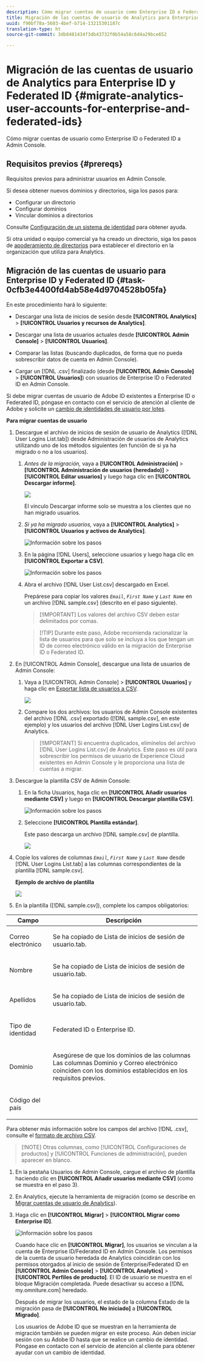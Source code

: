 ```yaml
---
description: Cómo migrar cuentas de usuario como Enterprise ID o Federated ID a Admin Console.
title: Migración de las cuentas de usuario de Analytics para Enterprise ID y Federated ID
uuid: f90bf78a-5603-4bef-b714-13215301187c
translation-type: ht
source-git-commit: 3db8481434f3db43732f0b54a58c6d4a29bce652

---
```



# Migración de las cuentas de usuario de Analytics para Enterprise ID y Federated ID {#migrate-analytics-user-accounts-for-enterprise-and-federated-ids}

Cómo migrar cuentas de usuario como Enterprise ID o Federated ID a Admin Console.

## Requisitos previos {#prereqs}

Requisitos previos para administrar usuarios en Admin Console.

Si desea obtener nuevos dominios y directorios, siga los pasos para:

* Configurar un directorio
* Configurar dominios
* Vincular dominios a directorios

Consulte [Configuración de un sistema de identidad](https://helpx.adobe.com/es/enterprise/using/set-up-identity.html) para obtener ayuda.

Si otra unidad o equipo comercial ya ha creado un directorio, siga los pasos de [apoderamiento de directorios](https://helpx.adobe.com/es/enterprise/using/set-up-identity.html#Directorytrusting) para establecer el directorio en la organización que utiliza para Analytics.

## Migración de las cuentas de usuario para Enterprise ID y Federated ID {#task-0cfb3e4400fd4ab58e4d9704528b05fa}

En este procedimiento hará lo siguiente:

* Descargar una lista de inicios de sesión desde **[!UICONTROL Analytics]** > **[!UICONTROL Usuarios y recursos de Analytics]**.

* Descargar una lista de usuarios actuales desde **[!UICONTROL Admin Console]** > **[!UICONTROL Usuarios]**.

* Comparar las listas (buscando duplicados, de forma que no pueda sobrescribir datos de cuenta en Admin Console).
* Cargar un [!DNL .csv] finalizado (desde **[!UICONTROL Admin Console]** > **[!UICONTROL Usuarios]**) con usuarios de Enterprise ID o Federated ID en Admin Console.

Si debe migrar cuentas de usuario de Adobe ID existentes a Enterprise ID o Federated ID, póngase en contacto con el servicio de atención al cliente de Adobe y solicite un [cambio de identidades de usuario por lotes](https://helpx.adobe.com/es/enterprise/using/bulk-operations.html).

**Para migrar cuentas de usuario**

1. Descargue el archivo de inicios de sesión de usuario de Analytics ([!DNL User Logins List.tab]) desde Administración de usuarios de Analytics utilizando uno de los métodos siguientes (en función de si ya ha migrado o no a los usuarios).
   1. *Antes de la migración,* vaya a **[!UICONTROL Administración]** > **[!UICONTROL Administración de usuarios (heredado)]** > **[!UICONTROL Editar usuarios]** y luego haga clic en **[!UICONTROL Descargar informe]**.

      ![](assets/download-report.png)

      El vínculo Descargar informe solo se muestra a los clientes que no han migrado usuarios.

   1. *Si ya ha migrado usuarios,* vaya a **[!UICONTROL Analytics]** > **[!UICONTROL Usuarios y activos de Analytics]**.

      ![Información sobre los pasos](assets/admin-analytics-users-assets.png)

   1. En la página [!DNL Users], seleccione usuarios y luego haga clic en **[!UICONTROL Exportar a CSV]**.

      ![Información sobre los pasos](assets/export-csv-migrate.png)

   1. Abra el archivo [!DNL User List.csv] descargado en Excel.

      Prepárese para copiar los valores *`Email`*, *`First Name`* y *`Last Name`* en un archivo [!DNL sample.csv] (descrito en el paso siguiente).

      > [!IMPORTANT] Los valores del archivo CSV deben estar delimitados por comas.

      > [!TIP] Durante este paso, Adobe recomienda racionalizar la lista de usuarios para que solo se incluya a los que tengan un ID de correo electrónico válido en la migración de Enterprise ID o Federated ID.

1. En [!UICONTROL Admin Console], descargue una lista de usuarios de Admin Console:

   1. Vaya a [!UICONTROL Admin Console] > **[!UICONTROL Usuarios]** y haga clic en [Exportar lista de usuarios a CSV](https://helpx.adobe.com/es/enterprise/using/users.html).

      ![](assets/export-csv.png)

   1. Compare los dos archivos: los usuarios de Admin Console existentes del archivo [!DNL .csv] exportado ([!DNL sample.csv], en este ejemplo) y los usuarios del archivo [!DNL User Logins List.csv] de Analytics.

      > [!IMPORTANT] Si encuentra duplicados, elimínelos del archivo [!DNL User Logins List.csv] de Analytics. Este paso es útil para sobrescribir los permisos de usuario de Experience Cloud existentes en Admin Console y le proporciona una lista de cuentas a migrar.

1. Descargue la plantilla CSV de Admin Console:
   1. En la ficha Usuarios, haga clic en **[!UICONTROL Añadir usuarios mediante CSV]** y luego en **[!UICONTROL Descargar plantilla CSV]**.

      ![Información sobre los pasos](assets/add-users-csv.png)

   1. Seleccione **[!UICONTROL Plantilla estándar]**.

      Este paso descarga un archivo [!DNL sample.csv] de plantilla.

      ![](assets/download-csv-template.png)

1. Copie los valores de columnas *`Email`*, *`First Name`* y *`Last Name`* desde [!DNL User Logins List.tab] a las columnas correspondientes de la plantilla [!DNL sample.csv].

   **Ejemplo de archivo de plantilla**

   ![](assets/sample.png)

1. En la plantilla ([!DNL sample.csv]), complete los campos obligatorios:

<table id="table_1B5EEFDB5BD8436EB760BE5FFAB1CF02"> 
 <thead> 
  <tr> 
   <th colname="col1" class="entry"> Campo </th> 
   <th colname="col2" class="entry"> Descripción </th> 
  </tr>
 </thead>
 <tbody> 
  <tr> 
   <td colname="col1"> <p>Correo electrónico </p> </td> 
   <td colname="col2"> <p>Se ha copiado de <span class="filepath">Lista de inicios de sesión de usuario.tab</span>. </p> </td> 
  </tr> 
  <tr> 
   <td colname="col1"> <p>Nombre </p> </td> 
   <td colname="col2"> <p>Se ha copiado de <span class="filepath">Lista de inicios de sesión de usuario.tab</span>. </p> </td> 
  </tr> 
  <tr> 
   <td colname="col1"> <p>Apellidos </p> </td> 
   <td colname="col2"> <p>Se ha copiado de <span class="filepath">Lista de inicios de sesión de usuario.tab</span>. </p> </td> 
  </tr> 
  <tr> 
   <td colname="col1"> <p>Tipo de identidad </p> </td> 
   <td colname="col2"> <p><span class="term"> Federated ID</span> o <span class="term"> Enterprise ID</span>. </p> </td> 
  </tr> 
  <tr> 
   <td colname="col1"> <p>Dominio </p> </td> 
   <td colname="col2"> <p>Asegúrese de que los dominios de las columnas Las columnas <span class="term"> Dominio</span> y <span class="term"> Correo electrónico</span> coinciden con los dominios establecidos en los requisitos previos</a>. </p> </td> 
  </tr> 
  <tr> 
   <td colname="col1"> <p>Código del país </p> </td> 
   <td colname="col2"> </td> 
  </tr> 
 </tbody> 
</table>

Para obtener más información sobre los campos del archivo [!DNL .csv], consulte el [formato de archivo CSV](https://helpx.adobe.com/es/enterprise/using/users.html).

> [!NOTE] Otras columnas, como [!UICONTROL Configuraciones de productos] y [!UICONTROL Funciones de administración], pueden aparecer en blanco.

1. En la pestaña Usuarios de Admin Console, cargue el archivo de plantilla haciendo clic en **[!UICONTROL Añadir usuarios mediante CSV]** (como se muestra en el paso 3).
1. En Analytics, ejecute la herramienta de migración (como se describe en [Migrar cuentas de usuario de Analytics](/help/admin/user-management2/user-migration/t-migrate-users.md)).
1. Haga clic en **[!UICONTROL Migrar]** > **[!UICONTROL Migrar como Enterprise ID]**.

   ![Información sobre los pasos](assets/migrate-as-enterprise.png)

   Cuando hace clic en **[!UICONTROL Migrar]**, los usuarios se vinculan a la cuenta de Enterprise ID/Federated ID en Admin Console. Los permisos de la cuenta de usuario heredada de Analytics coincidirán con los permisos otorgados al inicio de sesión de Enterprise/Federated ID en **[!UICONTROL Admin Console]** > **[!UICONTROL Analytics]** > **[!UICONTROL Perfiles de producto]**. El ID de usuario se muestra en el bloque Migración completada. Puede desactivar su acceso a [!DNL my.omniture.com] heredado.

   Después de migrar los usuarios, el estado de la columna Estado de la migración pasa de **[!UICONTROL No iniciado]** a **[!UICONTROL Migrado]**.

   Los usuarios de Adobe ID que se muestran en la herramienta de migración también se pueden migrar en este proceso. Aún deben iniciar sesión con su Adobe ID hasta que se realice un cambio de identidad. Póngase en contacto con el servicio de atención al cliente para obtener ayudar con un cambio de identidad.

